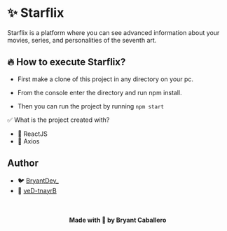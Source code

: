 # ✨ Starflix
Starflix is a platform where you can see advanced information about your movies, series, and personalities of the seventh art.

## 🔥 How to execute Starflix?

- First make a clone of this project in any directory on your pc.

- From the console enter the directory and run npm install.
- Then you can run the project by running ```npm start```


✅ What is the project created with?
- 🌹 ReactJS
- 🎁 Axios

## Author
- 🐦 [BryantDev_](https://twitter.com/BryantDev_)
- 🐙 [veD-tnayrB](https://github.com/veD-tnayrB/)

<br />

<h4 align="center">Made with 💖 by Bryant Caballero</h4>
